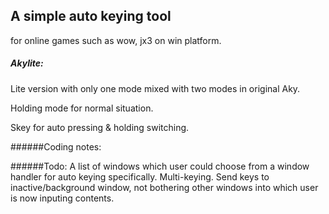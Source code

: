 A simple auto keying tool
----------------------------------------------------
for online games such as wow, jx3 on win platform.

##### Akylite:
Lite version with only one mode mixed with two modes in original Aky.

Holding mode for normal situation.

Skey for auto pressing & holding switching.

######Coding notes:


######Todo:
A list of windows which user could choose from a window handler for auto keying specifically.
Multi-keying.
Send keys to inactive/background window, not bothering other windows into which user is now inputing contents.
